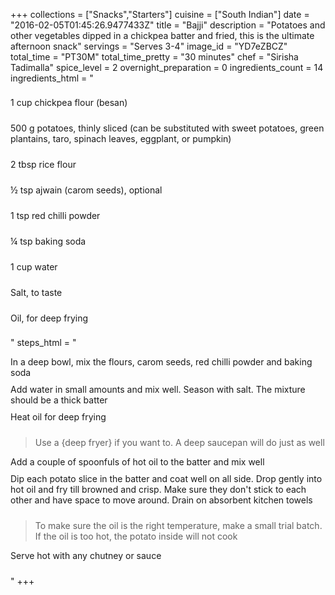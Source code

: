 +++
collections = ["Snacks","Starters"]
cuisine = ["South Indian"]
date = "2016-02-05T01:45:26.9477433Z"
title = "Bajji"
description = "Potatoes and other vegetables dipped in a chickpea batter and fried, this is the ultimate afternoon snack"
servings = "Serves 3-4"
image_id = "YD7eZBCZ"
total_time = "PT30M"
total_time_pretty = "30 minutes"
chef = "Sirisha Tadimalla"
spice_level = 2
overnight_preparation = 0
ingredients_count = 14
ingredients_html = "<ul style='padding-left: 0; list-style: none;'><li itemprop='recipeIngredient' style='margin: 8px 0px;padding: 8px 0px;'>1 cup chickpea flour (besan)</li><li itemprop='recipeIngredient' style='margin: 8px 0px;padding: 8px 0px;'>500 g potatoes, thinly sliced (can be substituted with sweet potatoes, green plantains, taro, spinach leaves, eggplant, or pumpkin)</li><li itemprop='recipeIngredient' style='margin: 8px 0px;padding: 8px 0px;'>2 tbsp rice flour</li><li itemprop='recipeIngredient' style='margin: 8px 0px;padding: 8px 0px;'>½ tsp ajwain (carom seeds), optional</li><li itemprop='recipeIngredient' style='margin: 8px 0px;padding: 8px 0px;'>1 tsp red chilli powder</li><li itemprop='recipeIngredient' style='margin: 8px 0px;padding: 8px 0px;'>¼ tsp baking soda</li><li itemprop='recipeIngredient' style='margin: 8px 0px;padding: 8px 0px;'>1 cup water</li><li itemprop='recipeIngredient' style='margin: 8px 0px;padding: 8px 0px;'>Salt, to taste</li><li itemprop='recipeIngredient' style='margin: 8px 0px;padding: 8px 0px;'>Oil, for deep frying</li></ul>"
steps_html = "<ol style='list-style: none inside; padding-left: 0px;'><li style='padding-bottom: 10px;'><i class='step-track-icon fa fa-square-o'></i><span class='step-text' itemprop='recipeInstructions'>In a deep bowl, mix the flours, carom seeds, red chilli powder and baking soda</span></li><li style='padding-bottom: 10px;'><i class='step-track-icon fa fa-square-o'></i><span class='step-text' itemprop='recipeInstructions'>Add water in small amounts and mix well. Season with salt. The mixture should be a thick batter</span></li><li style='padding-bottom: 10px;'><i class='step-track-icon fa fa-square-o'></i><span class='step-text' itemprop='recipeInstructions'>Heat oil for deep frying</span></li><blockquote>Use a {deep fryer} if you want to. A deep saucepan will do just as well</blockquote><li style='padding-bottom: 10px;'><i class='step-track-icon fa fa-square-o'></i><span class='step-text' itemprop='recipeInstructions'>Add a couple of spoonfuls of hot oil to the batter and mix well</span></li><li style='padding-bottom: 10px;'><i class='step-track-icon fa fa-square-o'></i><span class='step-text' itemprop='recipeInstructions'>Dip each potato slice in the batter and coat well on all side. Drop gently into hot oil and fry till browned and crisp. Make sure they don't stick to each other and have space to move around. Drain on absorbent kitchen towels</span></li><blockquote>To make sure the oil is the right temperature, make a small trial batch. If the oil is too hot, the potato inside will not cook</blockquote><li style='padding-bottom: 10px;'><i class='step-track-icon fa fa-square-o'></i><span class='step-text' itemprop='recipeInstructions'>Serve hot with any chutney or sauce</span></li></ol>"
+++
